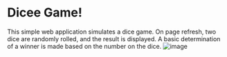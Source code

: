 # Dicee Game!
This simple web application simulates a dice game. On page refresh, two dice are randomly rolled, and the result is displayed. A basic determination of a winner is made based on the number on the dice.
![image](https://github.com/user-attachments/assets/71306f5d-9b83-48f0-9ce6-c168b0c7b51f)
